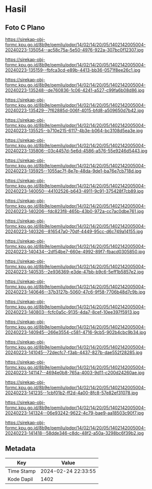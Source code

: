 # Hasil

## Foto C Plano

https://sirekap-obj-formc.kpu.go.id/8b9e/pemilu/pdpr/14/02/14/20/05/1402142005004-20240223-135054--ac58c75a-5e50-4976-922a-307bc0f12307.jpg

https://sirekap-obj-formc.kpu.go.id/8b9e/pemilu/pdpr/14/02/14/20/05/1402142005004-20240223-135159--fbfca3cd-e89b-4413-bb36-0571f8ee26c1.jpg

https://sirekap-obj-formc.kpu.go.id/8b9e/pemilu/pdpr/14/02/14/20/05/1402142005004-20240223-135248--de760836-1c06-4241-a527-c99fa6b08d86.jpg

https://sirekap-obj-formc.kpu.go.id/8b9e/pemilu/pdpr/14/02/14/20/05/1402142005004-20240223-135429--7f62885d-006f-4015-bfd8-a509650d7b42.jpg

https://sirekap-obj-formc.kpu.go.id/8b9e/pemilu/pdpr/14/02/14/20/05/1402142005004-20240223-135525--b710e215-6117-4b3e-b064-bc3108d5ea3e.jpg

https://sirekap-obj-formc.kpu.go.id/8b9e/pemilu/pdpr/14/02/14/20/05/1402142005004-20240223-135806--03c4457d-5e6d-4586-a576-55e9246d5443.jpg

https://sirekap-obj-formc.kpu.go.id/8b9e/pemilu/pdpr/14/02/14/20/05/1402142005004-20240223-135925--1055ac7f-8e7e-48da-9de1-ba76e7cb718d.jpg

https://sirekap-obj-formc.kpu.go.id/8b9e/pemilu/pdpr/14/02/14/20/05/1402142005004-20240223-140050--44102526-b643-4911-9c91-375428f7cb89.jpg

https://sirekap-obj-formc.kpu.go.id/8b9e/pemilu/pdpr/14/02/14/20/05/1402142005004-20240223-140206--fdc823f8-465b-43b0-972a-cc7ac0dbe761.jpg

https://sirekap-obj-formc.kpu.go.id/8b9e/pemilu/pdpr/14/02/14/20/05/1402142005004-20240223-140326--816547a0-70df-4449-95cc-d6c749a14155.jpg

https://sirekap-obj-formc.kpu.go.id/8b9e/pemilu/pdpr/14/02/14/20/05/1402142005004-20240223-140434--2df54be7-660e-4992-89f7-fbacd0305850.jpg

https://sirekap-obj-formc.kpu.go.id/8b9e/pemilu/pdpr/14/02/14/20/05/1402142005004-20240223-140535--2e936369-e3de-47bb-b9c6-5eff1b5857e2.jpg

https://sirekap-obj-formc.kpu.go.id/8b9e/pemilu/pdpr/14/02/14/20/05/1402142005004-20240223-140646--37b3127b-5060-47c6-9f58-7706b48d7c9b.jpg

https://sirekap-obj-formc.kpu.go.id/8b9e/pemilu/pdpr/14/02/14/20/05/1402142005004-20240223-140803--fcfc0a5c-9135-4da7-8cef-10ee397f5913.jpg

https://sirekap-obj-formc.kpu.go.id/8b9e/pemilu/pdpr/14/02/14/20/05/1402142005004-20240223-140945--266e3554-c581-4716-9cb5-902b4cbc9b34.jpg

https://sirekap-obj-formc.kpu.go.id/8b9e/pemilu/pdpr/14/02/14/20/05/1402142005004-20240223-141045--72decfc7-f3ab-4437-827b-dae552f28285.jpg

https://sirekap-obj-formc.kpu.go.id/8b9e/pemilu/pdpr/14/02/14/20/05/1402142005004-20240223-141147--4694e0b8-765a-4003-9d11-c200d24260ae.jpg

https://sirekap-obj-formc.kpu.go.id/8b9e/pemilu/pdpr/14/02/14/20/05/1402142005004-20240223-141235--1cbf01b2-ff2d-4a00-8fc8-57e82ef31078.jpg

https://sirekap-obj-formc.kpu.go.id/8b9e/pemilu/pdpr/14/02/14/20/05/1402142005004-20240223-141324--06e93242-9622-4c79-bae9-aa18503c90f7.jpg

https://sirekap-obj-formc.kpu.go.id/8b9e/pemilu/pdpr/14/02/14/20/05/1402142005004-20240223-141418--58dde346-c8dc-48f2-a50a-3298bc6f39b2.jpg


## Metadata

| Key        | Value               |
| ---------- | ------------------- |
| Time Stamp | 2024-02-24 22:33:55 |
| Kode Dapil | 1402                |



